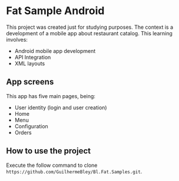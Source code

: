# Fat Sample Android

This project was created just for studying purposes. The context is a development of a mobile app about restaurant catalog.
This learning involves:
- Android mobile app development
- API Integration
- XML layouts

## App screens
This app has five main pages, being:
- User identity (login and user creation)
- Home
- Menu
- Configuration
- Orders

## How to use the project
Execute the follow command to clone `https://github.com/GuilhermeBley/Bl.Fat.Samples.git`.